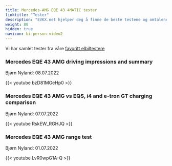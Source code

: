 ```yaml
---
title: Mercedes-AMG EQE 43 4MATIC tester
linktitle: "Tester"
description: "EVKX.net hjelper deg å finne de beste testene og omtalene av denne modellen. "
weight: 80
hidden: true
navicon: bi-person-video2
---
```

Vi har samlet tester fra våre [favoritt elbiltestere](../../../../guides/evreviewers/)

<div class="container text-center shadow p-2 pe-4 mb-5 bg-body-tertiary rounded border">
<h3>Mercedes EQE 43 AMG driving impressions and summary</h3>
<p>Bjørn Nyland: 08.07.2022</p>

{{< youtube bzD81MGeHp0 >}}

</div>
<div class="container text-center shadow p-2 pe-4 mb-5 bg-body-tertiary rounded border">
<h3>Mercedes EQE 43 AMG vs EQS, i4 and e-tron GT charging comparison</h3>
<p>Bjørn Nyland: 07.07.2022</p>

{{< youtube RskEW_RGHJQ >}}

</div>
<div class="container text-center shadow p-2 pe-4 mb-5 bg-body-tertiary rounded border">
<h3>Mercedes EQE 43 AMG range test</h3>
<p>Bjørn Nyland: 01.07.2022</p>

{{< youtube LvR0wpG1A-Q >}}

</div>
